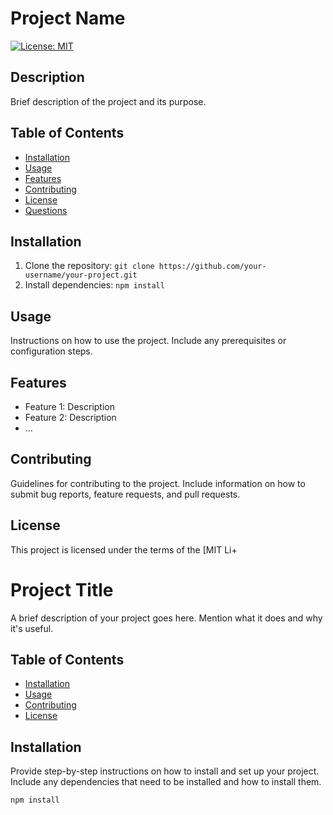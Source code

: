 # Project Name

[![License: MIT](https://img.shields.io/badge/License-MIT-yellow.svg)](https://opensource.org/licenses/MIT)

## Description

Brief description of the project and its purpose.




## Table of Contents

- [Installation](#installation)
- [Usage](#usage)
- [Features](#features)
- [Contributing](#contributing)
- [License](#license)
- [Questions](#questions)

## Installation

1. Clone the repository: `git clone https://github.com/your-username/your-project.git`
2. Install dependencies: `npm install`

## Usage

Instructions on how to use the project. Include any prerequisites or configuration steps.

## Features

- Feature 1: Description
- Feature 2: Description
- ...

## Contributing

Guidelines for contributing to the project. Include information on how to submit bug reports, feature requests, and pull requests.

## License

This project is licensed under the terms of the [MIT Li+

# Project Title

A brief description of your project goes here. Mention what it does and why it's useful.

## Table of Contents

- [Installation](#installation)
- [Usage](#usage)
- [Contributing](#contributing)
- [License](#license)

## Installation

Provide step-by-step instructions on how to install and set up your project. Include any dependencies that need to be installed and how to install them.

```bash
npm install

